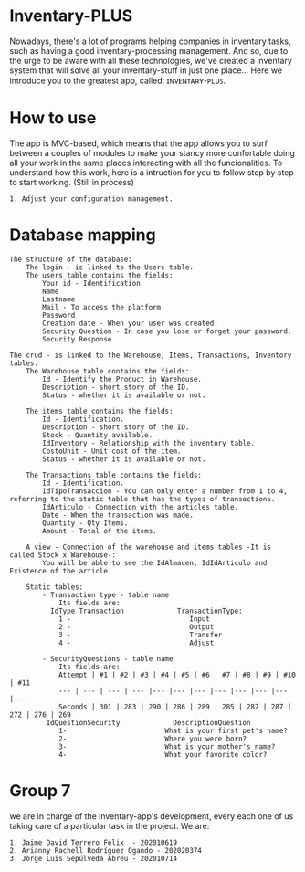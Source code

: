 # Inventary-PLUS
Nowadays, there's a lot of programs helping companies in inventary tasks, such as having a good inventary-processing management. And so, due to the urge to be aware with all these technologies, we've created a inventary system that will solve all your inventary-stuff in just one place... Here we introduce you to the greatest app, called: ɪɴᴠᴇɴᴛᴀʀʏ-ᴘʟᴜꜱ.

# How to use
The app is MVC-based, which means that the app allows you to surf between a couples of modules to make your stancy more confortable doing all your work in the same places interacting with all the funcionalities. To understand how this work, here is a intruction for you to follow step by step to start working. (Still in process)

    1. Adjust your configuration management.

# Database mapping 
    The structure of the database:
        The login - is linked to the Users table.
        The users table contains the fields:
            Your id - Identification
            Name
            Lastname
            Mail - To access the platform.
            Password
            Creation date - When your user was created.
            Security Question - In case you lose or forget your password.
            Security Response

    The crud - is linked to the Warehouse, Items, Transactions, Inventory tables.
        The Warehouse table contains the fields:
            Id - Identify the Product in Warehouse.
            Description - short story of the ID.
            Status - whether it is available or not.

        The items table contains the fields:
            Id - Identification.
            Description - short story of the ID.
            Stock - Quantity available.
            IdInventory - Relationship with the inventory table.
            CostoUnit - Unit cost of the item.
            Status - whether it is available or not.

        The Transactions table contains the fields:
            Id - Identification.
            IdTipoTransaccion - You can only enter a number from 1 to 4, referring to the static table that has the types of transactions.
            IdArticulo - Connection with the articles table.
            Date - When the transaction was made.
            Quantity - Qty Items.
            Amount - Total of the items.

        A view - Connection of the warehouse and items tables -It is called Stock x Warehouse-:
            You will be able to see the IdAlmacen, IdIdArticulo and Existence of the article.

        Static tables:
            - Transaction type - table name
                Its fields are:
              IdType Transaction             TransactionType:
                1 -                             Input
                2 -                             Output
                3 -                             Transfer
                4 -                             Adjust

            - SecurityQuestions - table name
                Its fields are:
                Attempt | #1 | #2 | #3 | #4 | #5 | #6 | #7 | #8 | #9 | #10 | #11
                --- | --- | --- | --- |--- |--- |--- |--- |--- |--- |--- |---
                Seconds | 301 | 283 | 290 | 286 | 289 | 285 | 287 | 287 | 272 | 276 | 269
             IdQuestionSecurity             DescriptionQuestion
                1-                        What is your first pet's name?
                2-                        Where you were born?
                3-                        What is your mother's name?
                4-                        What your favorite color?
# Group 7
we are in charge of the inventary-app's development, every each one of us taking care of a particular task in the project. We are:

    1. Jaime David Terrero Félix  - 202010619
    2. Arianny Rachell Rodríguez Ogando - 202020374
    3. Jorge Luis Sepúlveda Abreu - 202010714
